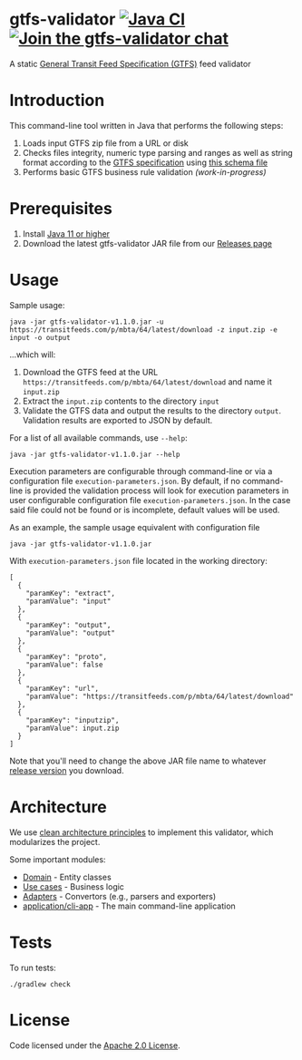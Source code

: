 # gtfs-validator [![Java CI](https://github.com/MobilityData/gtfs-validator/workflows/Java%20CI/badge.svg)](https://github.com/MobilityData/gtfs-validator/actions?query=workflow%3A%22Java+CI%22) [![Join the gtfs-validator chat](https://mobilitydata-io.herokuapp.com/badge.svg)](https://mobilitydata-io.herokuapp.com/)

A static [General Transit Feed Specification (GTFS)](http://gtfs.org/reference/static/) feed validator

# Introduction

This command-line tool written in Java that performs the following steps:
1. Loads input GTFS zip file from a URL or disk
1. Checks files integrity, numeric type parsing and ranges as well as string format according to the [GTFS specification](http://gtfs.org/reference/static/#field-types) using [this schema file](https://github.com/MobilityData/gtfs-validator/blob/v1.1.0/adapter/repository/in-memory-simple/src/main/resources/gtfs_spec.asciipb)
1. Performs basic GTFS business rule validation *(work-in-progress)*

# Prerequisites
1. Install [Java 11 or higher](https://www.oracle.com/java/technologies/javase-downloads.html)
1. Download the latest gtfs-validator JAR file from our [Releases page](https://github.com/MobilityData/gtfs-validator/releases)

# Usage

Sample usage:

``` 
java -jar gtfs-validator-v1.1.0.jar -u https://transitfeeds.com/p/mbta/64/latest/download -z input.zip -e input -o output
```

...which will:
 1. Download the GTFS feed at the URL `https://transitfeeds.com/p/mbta/64/latest/download` and name it `input.zip`
 1. Extract the `input.zip` contents to the directory `input`
 1. Validate the GTFS data and output the results to the directory `output`. Validation results are exported to JSON by default.

For a list of all available commands, use `--help`:

``` 
java -jar gtfs-validator-v1.1.0.jar --help
```

Execution parameters are configurable through command-line or via a configuration file `execution-parameters.json`. 
By default, if no command-line is provided the validation process will look for execution parameters in user configurable configuration file `execution-parameters.json`.
In the case said file could not be found or is incomplete, default values will be used.

As an example, the sample usage equivalent with configuration file 

``` 
java -jar gtfs-validator-v1.1.0.jar
```

With `execution-parameters.json` file located in the working directory:
 
```
[
  {
    "paramKey": "extract",
    "paramValue": "input"
  },
  {
    "paramKey": "output",
    "paramValue": "output"
  },
  {
    "paramKey": "proto",
    "paramValue": false
  },
  {
    "paramKey": "url",
    "paramValue": "https://transitfeeds.com/p/mbta/64/latest/download"
  },
  {
    "paramKey": "inputzip",
    "paramValue": input.zip
  }
]
```

Note that you'll need to change the above JAR file name to whatever [release version](https://github.com/MobilityData/gtfs-validator/releases) you download.

# Architecture

We use [clean architecture principles](https://medium.com/slalom-build/clean-architecture-with-java-11-f78bba431041) to implement this validator, which modularizes the project.

Some important modules:
* [Domain](domain) - Entity classes
* [Use cases](usecase) - Business logic 
* [Adapters](adapter) - Convertors (e.g., parsers and exporters)
* [application/cli-app](application/cli-app) - The main command-line application

# Tests

To run tests: 

```
./gradlew check
```

# License

Code licensed under the [Apache 2.0 License](http://www.apache.org/licenses/LICENSE-2.0).